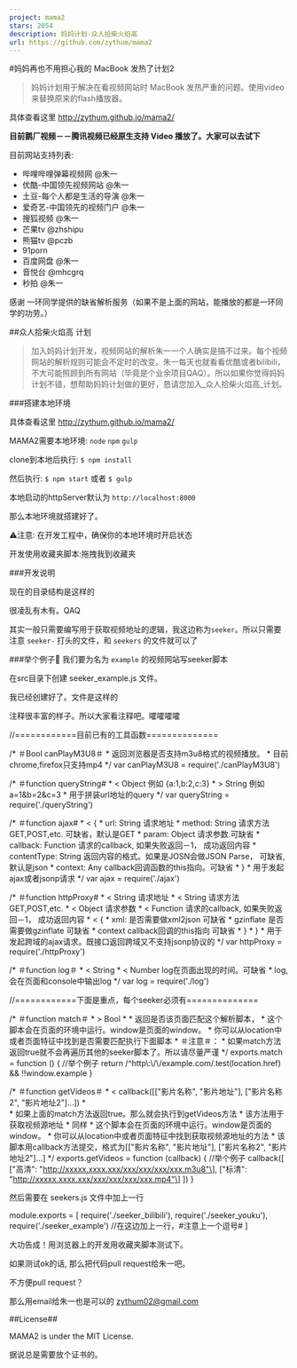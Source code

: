 ```yaml
---
project: mama2
stars: 2054
description: 妈妈计划-众人拾柴火焰高
url: https://github.com/zythum/mama2
---
```


#妈妈再也不用担心我的 MacBook 发热了计划2

> 妈妈计划用于解决在看视频网站时 MacBook 发热严重的问题。使用video来替换原来的flash播放器。

具体查看这里 http://zythum.github.io/mama2/

**目前鹅厂视频－－腾讯视频已经原生支持 Video 播放了。大家可以去试下**

目前网站支持列表:

-   哔哩哔哩弹幕视频网 @朱一
-   优酷-中国领先视频网站 @朱一
-   土豆-每个人都是生活的导演 @朱一
-   爱奇艺-中国领先的视频门户 @朱一
-   搜狐视频 @朱一
-   芒果tv @zhshipu
-   熊猫tv @pczb
-   91porn
-   百度网盘 @朱一
-   音悦台 @mhcgrq
-   秒拍 @朱一

感谢 一环同学提供的缺省解析服务（如果不是上面的网站，能播放的都是一环同学的功劳。）

##众人拾柴火焰高 计划

> 加入妈妈计划开发，视频网站的解析朱一一个人确实是搞不过来。每个视频网站的解析规则可能会不定时的改变。朱一每天也就看看优酷或者bilibili，不大可能照顾到所有网站（毕竟是个业余项目QAQ）。所以如果你觉得妈妈计划不错，想帮助妈妈计划做的更好，恳请您加入_众人拾柴火焰高_计划。

###搭建本地环境

具体查看这里 http://zythum.github.io/mama2/

MAMA2需要本地环境: `node` `npm` `gulp`

clone到本地后执行: `$ npm install`

然后执行: `$ npm start` 或者 `$ gulp`

本地启动的httpServer默认为 `http://localhost:8000`

那么本地环境就搭建好了。

⚠注意: 在开发工程中，确保你的本地环境时开启状态

开发使用收藏夹脚本:拖拽我到收藏夹

###开发说明

现在的目录结构是这样的

很凌乱有木有。QAQ

其实一般只需要编写用于获取视频地址的逻辑，我这边称为`seeker`。所以只需要注意 `seeker-` 打头的文件，和 `seekers` 的文件就可以了

###举个例子🌰 我们要为名为 `example` 的视频网站写seeker脚本

在src目录下创建 seeker\_example.js 文件。

我已经创建好了。文件是这样的

注释很丰富的样子。所以大家看注释吧。嚯嚯嚯嚯

//============目前已有的工具函数==============

/\*  ＃Bool canPlayM3U8＃
 \*  返回浏览器是否支持m3u8格式的视频播放。
 \*  目前chrome,firefox只支持mp4
 \*/
var canPlayM3U8 \= require('./canPlayM3U8')

/\*  ＃function queryString#
 \*  < Object   例如 {a:1,b:2,c:3}
 \*  > String   例如 a=1&b=2&c=3
 \*  用于拼装url地址的query
 \*/
var queryString \= require('./queryString')

/\*  ＃function ajax#
 \*  < {
 \*    url:          String   请求地址
 \*    method:       String   请求方法GET,POST,etc. 可缺省，默认是GET
 \*    param:        Object   请求参数.可缺省
 \*    callback:     Function 请求的callback, 如果失败返回－1， 成功返回内容
 \*    contentType:  String   返回内容的格式。如果是JOSN会做JSON Parse， 可缺省,默认是json
 \*    context:      Any      callback回调函数的this指向。可缺省
 \*  }
 \*  用于发起ajax或者jsonp请求
 \*/
var ajax \= require('./ajax')

/\*  ＃function httpProxy#
 \*  < String        请求地址
 \*  < String        请求方法GET,POST,etc.
 \*  < Object        请求参数
 \*  < Function      请求的callback, 如果失败返回－1， 成功返回内容
 \*  < {
 \*      xml:        是否需要做xml2json 可缺省
 \*      gzinflate   是否需要做gzinflate 可缺省
 \*      context     callback回调的this指向 可缺省
 \*    }
 \*  }
 \*  用于发起跨域的ajax请求。既接口返回跨域又不支持jsonp协议的
 \*/
var httpProxy \= require('./httpProxy')

/\*  ＃function log＃
 \*  < String
 \*  < Number  log在页面出现的时间。可缺省
 \*  log, 会在页面和console中输出log
 \*/
var log \= require('./log')

//============下面是重点，每个seeker必须有==============

/\*  ＃function match＃
 \*  > Bool
 \*
 \*  返回是否该页面匹配这个解析脚本，
 \*  这个脚本会在页面的环境中运行。window是页面的window。
 \*  你可以从location中或者页面特征中找到是否需要匹配执行下面脚本
 \*  ＃注意＃：
 \*  如果match方法返回true就不会再遍历其他的seeker脚本了。所以请尽量严谨
 \*/
exports.match \= function () {
	//举个例子
	return /^http\\:\\/\\/example.com/.test(location.href) && !!window.example
}

/\*  ＃function getVideos＃
 \*	< callback(\[\["影片名称", "影片地址"\], \["影片名称2", "影片地址2"\]...\])
 \*  
 \*	如果上面的match方法返回true。那么就会执行到getVideos方法
 \*  该方法用于获取视频源地址
 \*  同样
 \*  这个脚本会在页面的环境中运行。window是页面的window。
 \*  你可以从location中或者页面特征中找到获取视频源地址的方法
 \*  该脚本用callback方法提交，格式为\[\["影片名称", "影片地址"\], \["影片名称2", "影片地址2"\]...\]
 \*/
exports.getVideos \= function (callback) {
	//举个例子
	callback(\[
		\["高清": "http://xxxxx.xxxx.xxx/xxx/xxx/xxx/xxx.m3u8"\],
		\["标清": "http://xxxxx.xxxx.xxx/xxx/xxx/xxx/xxx.mp4"\]
	\])
}

然后需要在 seekers.js 文件中加上一行

module.exports \= \[
	require('./seeker\_bilibili'),
	require('./seeker\_youku'),
	require('./seeker\_example') //在这边加上一行，#注意上一个逗号#
\]

大功告成！用浏览器上的开发用收藏夹脚本测试下。

如果测试ok的话, 那么把代码pull request给朱一吧。

不方便pull request？

那么用email给朱一也是可以的 zythum02@gmail.com

##License##

MAMA2 is under the MIT License.

据说总是需要放个证书的。
